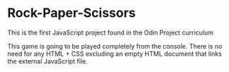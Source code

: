 # Rock-Paper-Scissors
This is the first JavaScript project found in the Odin Project curriculum

This game is going to be played completely from the console. There is no need for any HTML + CSS excluding an empty HTML document that links the external JavaScript file.
